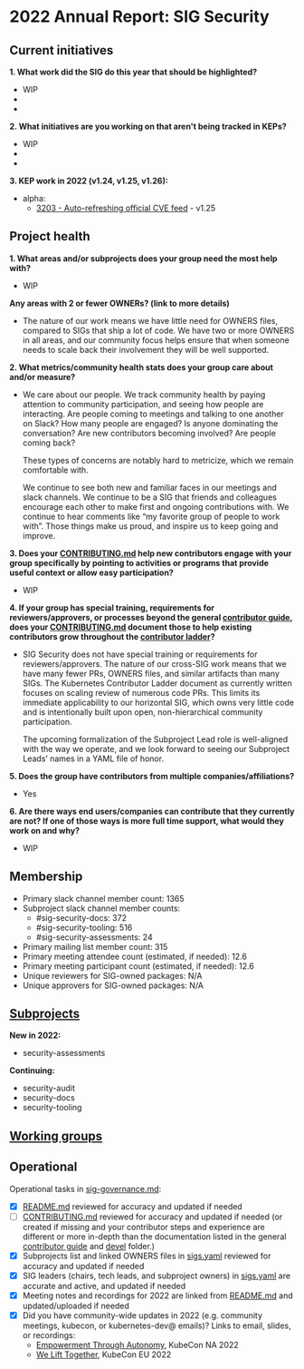 # 2022 Annual Report: SIG Security

## Current initiatives

**1. What work did the SIG do this year that should be highlighted?**

- WIP
-
-

**2. What initiatives are you working on that aren't being tracked in KEPs?**

- WIP
-
-

**3. KEP work in 2022 (v1.24, v1.25, v1.26):**
- alpha:
  - [3203 - Auto-refreshing official CVE feed](https://github.com/kubernetes/enhancements/tree/master/keps/sig-security/3203-auto-refreshing-official-cve-feed) - v1.25

## Project health

**1. What areas and/or subprojects does your group need the most help with?**
- WIP

**Any areas with 2 or fewer OWNERs? (link to more details)**
- The nature of our work means we have little need for OWNERS files, compared to SIGs that ship a lot of code. We have two or more OWNERS in all areas, and our community focus helps ensure that when someone needs to scale back their involvement they will be well supported.

**2. What metrics/community health stats does your group care about and/or measure?**
- We care about our people. We track community health by paying attention to community participation, and seeing how people are interacting. Are people coming to meetings and talking to one another on Slack? How many people are engaged? Is anyone dominating the conversation? Are new contributors becoming involved? Are people coming back?


  These types of concerns are notably hard to metricize, which we remain comfortable with.


  We continue to see both new and familiar faces in our meetings and slack channels. We continue to be a SIG that friends and colleagues encourage each other to make first and ongoing contributions with. We continue to hear comments like “my favorite group of people to work with”. Those things make us proud, and inspire us to keep going and improve.

**3. Does your [CONTRIBUTING.md] help **new** contributors engage with your group specifically by pointing
   to activities or programs that provide useful context or allow easy participation?**
- WIP

**4. If your group has special training, requirements for reviewers/approvers, or processes beyond the general [contributor guide],
   does your [CONTRIBUTING.md] document those to help **existing** contributors grow throughout the [contributor ladder]?**
- SIG Security does not have special training or requirements for reviewers/approvers. The nature of our cross-SIG work means that we have many fewer PRs, OWNERS files, and similar artifacts than many SIGs. The Kubernetes Contributor Ladder document as currently written focuses on scaling review of numerous code PRs. This limits its immediate applicability to our horizontal SIG, which owns very little code and is intentionally built upon open, non-hierarchical community participation.


  The upcoming formalization of the Subproject Lead role is well-aligned with the way we operate, and we look forward to seeing our Subproject Leads’ names in a YAML file of honor.

**5. Does the group have contributors from multiple companies/affiliations?**

- Yes

**6. Are there ways end users/companies can contribute that they currently are not?
   If one of those ways is more full time support, what would they work on and why?**
- WIP

## Membership


- Primary slack channel member count: 1365
- Subproject slack channel member counts: 
  - #sig-security-docs: 372
  - #sig-security-tooling: 516
  - #sig-security-assessments: 24
- Primary mailing list member count: 315
- Primary meeting attendee count (estimated, if needed): 12.6
- Primary meeting participant count (estimated, if needed): 12.6
- Unique reviewers for SIG-owned packages: N/A
- Unique approvers for SIG-owned packages: N/A

## [Subprojects](https://git.k8s.io/community/sig-security#subprojects)

**New in 2022:**
- security-assessments

**Continuing:**
- security-audit
- security-docs
- security-tooling

## [Working groups](https://git.k8s.io/community/sig-security#working-groups)

## Operational

Operational tasks in [sig-governance.md]:

- [x] [README.md] reviewed for accuracy and updated if needed
- [ ] [CONTRIBUTING.md] reviewed for accuracy and updated if needed
      (or created if missing and your contributor steps and experience are different or more
      in-depth than the documentation listed in the general [contributor guide] and [devel] folder.)
- [x] Subprojects list and linked OWNERS files in [sigs.yaml] reviewed for accuracy and updated if needed
- [x] SIG leaders (chairs, tech leads, and subproject owners) in [sigs.yaml] are accurate and active, and updated if needed
- [x] Meeting notes and recordings for 2022 are linked from [README.md] and updated/uploaded if needed
- [x] Did you have community-wide updates in 2022 (e.g. community meetings, kubecon, or kubernetes-dev@ emails)? Links to email, slides, or recordings:
  - [Empowerment Through Autonomy](https://youtu.be/8ouZx-hxols), KubeCon NA 2022
  - [We Lift Together](https://youtu.be/ow2SkmWxLmU), KubeCon EU 2022

[CONTRIBUTING.md]: https://git.k8s.io/community/sig-security/CONTRIBUTING.md
[contributor ladder]: https://git.k8s.io/community/community-membership.md
[sig-governance.md]: https://git.k8s.io/community/committee-steering/governance/sig-governance.md
[README.md]: https://git.k8s.io/community/sig-security/README.md
[sigs.yaml]: https://git.k8s.io/community/sigs.yaml
[contributor guide]: https://git.k8s.io/community/contributors/guide/README.md
[devel]: https://git.k8s.io/community/contributors/devel/README.md
